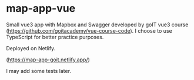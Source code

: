# map-app-vue

Small vue3 app with Mapbox and Swagger developed by goIT vue3 course (https://github.com/goitacademy/vue-course-code). I choose to use TypeScript for better practice purposes.

Deployed on Netlify.

(https://map-app-goit.netlify.app/)

I may add some tests later.

